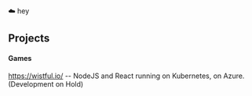 :cloud: hey

Projects
---
#### Games
https://wistful.io/ -- NodeJS and React running on Kubernetes, on Azure. (Development on Hold)
